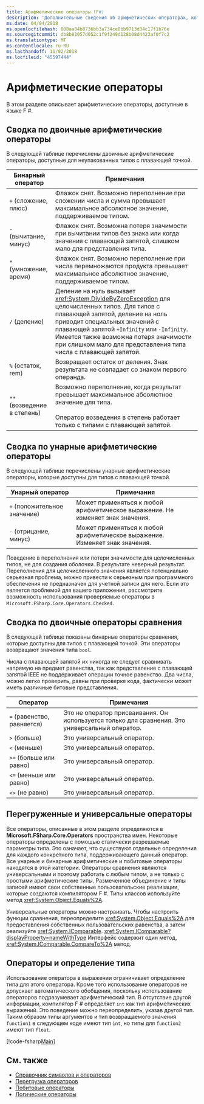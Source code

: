 ```yaml
---
title: Арифметические операторы (F#)
description: 'Дополнительные сведения об арифметических операторах, которые доступны в языке F #.'
ms.date: 04/04/2018
ms.openlocfilehash: 008aa84b8736bb3a734ce8bb9713d34c17f1b76e
ms.sourcegitcommit: db8b83057d052c1f9f249d128b08d4423af0f7c2
ms.translationtype: MT
ms.contentlocale: ru-RU
ms.lasthandoff: 11/02/2018
ms.locfileid: "45597444"
---
```

# <a name="arithmetic-operators"></a>Арифметические операторы

В этом разделе описывает арифметические операторы, доступные в языке F #.

## <a name="summary-of-binary-arithmetic-operators"></a>Сводка по двоичные арифметические операторы

В следующей таблице перечислены двоичные арифметические операторы, доступные для неупакованных типов с плавающей точкой.

|Бинарный оператор|Примечания|
|---------------|-----|
|`+` (сложение, плюс)|Флажок снят. Возможно переполнение при сложении числа и сумма превышает максимальное абсолютное значение, поддерживаемое типом.|
|`-` (вычитание, минус)|Флажок снят. Возможна потеря значимости при вычитании типов без знака или когда значения с плавающей запятой, слишком мало для представления типа.|
|`*` (умножение, время)|Флажок снят. Возможно переполнение при числа перемножаются продукта превышает максимальное абсолютное значение, поддерживаемое типом.|
|`/` (деление)|Деление на нуль вызывает <xref:System.DivideByZeroException> для целочисленных типов. Для типов с плавающей запятой, деление на ноль приводит специальных значений с плавающей запятой `+Infinity` или `-Infinity`. Имеется также возможна потеря значимости при слишком мало для представления типа числа с плавающей запятой.|
|`%` (остаток, rem)|Возвращает остаток от деления. Знак результата не совпадает со знаком первого операнда.|
|`**` (возведение в степень)|Возможно переполнение, когда результат превышает максимальное абсолютное значение для типа.<br /><br />Оператор возведения в степень работает только с типами с плавающей запятой.|

## <a name="summary-of-unary-arithmetic-operators"></a>Сводка по унарные арифметические операторы

В следующей таблице перечислены унарные арифметические операторы, которые доступны для типов с плавающей точкой.

|Унарный оператор|Примечания|
|--------------|-----|
|`+` (положительное значение)|Может применяться к любой арифметическое выражение. Не изменяет знак значения.|
|`-` (отрицание, минус)|Может применяться к любой арифметическое выражение. Изменяет знак значения.|
Поведение в переполнения или потери значимости для целочисленных типов, не для создания оболочки. В результате неверный результат. Переполнения для целочисленного значения является потенциально серьезная проблема, можно привести к серьезным при программного обеспечения не предназначен для учетной записи для него. Если это является проблемой для вашего приложения, рассмотрите возможность использования проверяемые операторы в `Microsoft.FSharp.Core.Operators.Checked`.

## <a name="summary-of-binary-comparison-operators"></a>Сводка по двоичные операторы сравнения

В следующей таблице показаны бинарные операторы сравнения, которые доступны для типов с плавающей точкой. Эти операторы возвращают значения типа `bool`.

Числа с плавающей запятой их никогда не следует сравнивать напрямую на предмет равенства, так как представление с плавающей запятой IEEE не поддерживает операции точное равенство. Два числа, можно легко проверить, равны при проверке кода, фактически может иметь различные битовые представления.

|Оператор|Примечания|
|--------|-----|
|`=` (равенство, равняется)|Это не оператор присваивания. Он используется только для сравнения. Это универсальный оператор.|
|`>` (больше)|Это универсальный оператор.|
|`<` (меньше)|Это универсальный оператор.|
|`>=` (больше или равно)|Это универсальный оператор.|
|`<=` (меньше или равно)|Это универсальный оператор.|
|`<>` (не равно)|Это универсальный оператор.|

## <a name="overloaded-and-generic-operators"></a>Перегруженные и универсальные операторы

Все операторы, описанные в этом разделе определяются в **Microsoft.FSharp.Core.Operators** пространства имен. Некоторые операторы определены с помощью статически разрешаемые параметры типа. Это означает, что существуют отдельные определения для каждого конкретного типа, поддерживающего данный оператор. Все унарные и бинарные арифметические и побитовые операторы находятся в этой категории. Операторы сравнения являются универсальными и поэтому работать с любым типом, а не только с простыми арифметические типы. Размеченное объединение и типы записей имеют свои собственные пользовательские реализации, которые создаются компилятором F #. Типы классов используйте метод <xref:System.Object.Equals%2A>.

Универсальные операторы можно настраивать. Чтобы настроить функции сравнения, переопределите <xref:System.Object.Equals%2A> для предоставления собственных пользовательских равенства, а затем реализуйте <xref:System.IComparable>. <xref:System.IComparable?displayProperty=nameWithType> Интерфейс содержит один метод, <xref:System.IComparable.CompareTo%2A> метод.

## <a name="operators-and-type-inference"></a>Операторы и определение типа

Использование оператора в выражении ограничивает определение типа для этого оператора. Кроме того использование операторов не допускает автоматического обобщения, поскольку использование операторов подразумевает арифметический тип. В отсутствие другой информации, компилятор F # определяет `int` как тип арифметических выражений. Это поведение можно переопределить, указав другой тип. Таким образом типы аргументов и тип возвращаемого значения `function1` в следующем коде имеют тип `int`, но типы для `function2` имеют тип `float`.

[!code-fsharp[Main](../../../../samples/snippets/fsharp/lang-ref-1/snippet3501.fs)]

## <a name="see-also"></a>См. также

- [Справочник символов и операторов](index.md)
- [Перегрузка операторов](../operator-overloading.md)
- [Побитовые операторы](bitwise-operators.md)
- [Логические операторы](boolean-operators.md)
